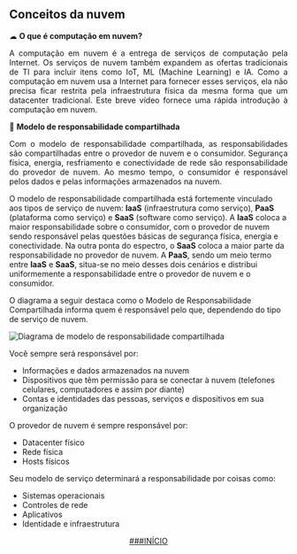 ## Conceitos da nuvem

☁ **O que é computação em nuvem?**

<p align="justify"> A computação em nuvem é a entrega de serviços de computação pela Internet. Os serviços de nuvem também expandem as ofertas tradicionais de TI para incluir itens como IoT, ML (Machine Learning) e IA. Como a computação em nuvem usa a Internet para fornecer esses serviços, ela não precisa ficar restrita pela infraestrutura física da mesma forma que um datacenter tradicional. Este breve vídeo fornece uma rápida introdução à computação em nuvem. </a>

🤝 **Modelo de responsabilidade compartilhada**

<p align="justify"> Com o modelo de responsabilidade compartilhada, as responsabilidades são compartilhadas entre o provedor de nuvem e o consumidor. Segurança física, energia, resfriamento e conectividade de rede são responsabilidade do provedor de nuvem. Ao mesmo tempo, o consumidor é responsável pelos dados e pelas informações armazenados na nuvem.

O modelo de responsabilidade compartilhada está fortemente vinculado aos tipos de serviço de nuvem: **IaaS** (infraestrutura como serviço), **PaaS** (plataforma como serviço) e **SaaS** (software como serviço). A **IaaS** coloca a maior responsabilidade sobre o consumidor, com o provedor de nuvem sendo responsável pelas questões básicas de segurança física, energia e conectividade. Na outra ponta do espectro, o **SaaS** coloca a maior parte da responsabilidade no provedor de nuvem. A **PaaS**, sendo um meio termo entre **IaaS** e **SaaS**, situa-se no meio desses dois cenários e distribui uniformemente a responsabilidade entre o provedor de nuvem e o consumidor. 

O diagrama a seguir destaca como o Modelo de Responsabilidade Compartilhada informa quem é responsável pelo que, dependendo do tipo de serviço de nuvem. </p>

<img alt="Diagrama de modelo de responsabilidade compartilhada" src="https://docs.microsoft.com/pt-br/learn/wwl-azure/describe-cloud-compute/media/shared-responsibility-b3829bfe.svg">

Você sempre será responsável por:

* Informações e dados armazenados na nuvem
* Dispositivos que têm permissão para se conectar à nuvem (telefones celulares, computadores e assim por diante)
* Contas e identidades das pessoas, serviços e dispositivos em sua organização

O provedor de nuvem é sempre responsável por:

* Datacenter físico
* Rede física
* Hosts físicos

Seu modelo de serviço determinará a responsabilidade por coisas como:

* Sistemas operacionais
* Controles de rede
* Aplicativos
* Identidade e infraestrutura

<p align="center"> <a href="https://github.com/ofabiobatista/AZ-900/blob/main/README.md"> ###INÍCIO </a></p>
